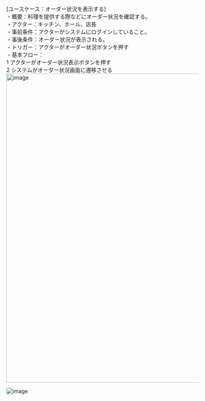 [ユースケース：オーダー状況を表示する]  
・概要：料理を提供する際などにオーダー状況を確認する。  
・アクター：キッチン、ホール、店長  
・事前条件：アクターがシステムにログインしていること。  
・事後条件：オーダー状況が表示される。  
・トリガー：アクターがオーダー状況ボタンを押す    
・基本フロー：  
1 アクターがオーダー状況表示ボタンを押す    
2 システムがオーダー状況画面に遷移させる  
<img width="810" alt="image" src="https://github.com/urakawa-es5/security/assets/119495449/5cc2356d-832b-435f-a912-4b0053a3fc4d">


![image](https://github.com/urakawa-es5/security/assets/58736165/beaa3bae-03d5-4fe0-9146-dfa447ee53fe)

